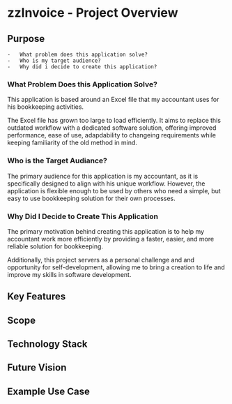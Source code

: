 # zzInvoice - Project Overview


## Purpose
    -   What problem does this application solve?
    -   Who is my target audience?
    -   Why did i decide to create this application?


### What Problem Does this Application Solve?
This application is based around an Excel file that my accountant uses for his bookkeeping activities.


The Excel file has grown too large to load efficiently. It aims to replace this outdated workflow with a dedicated software solution, offering improved performance, ease of use, adapdability to changeing requirements while keeping familiarity of the old method in mind.


### Who is the Target Audiance?
The primary audience for this application is my accountant, as it is specifically designed to align with his unique workflow. However, the application is flexible enough to be used by others who need a simple, but easy to use bookkeeping solution for their own processes.


### Why Did I Decide to Create This Application
The primary motivation behind creating this application is to help my accountant work more efficiently by providing a faster, easier, and more reliable solution for bookkeeping.


Additionally, this project servers as a personal challenge and and opportunity for self-development, allowing me to bring a creation to life and improve my skills in software development.


## Key Features


## Scope


## Technology Stack


## Future Vision


## Example Use Case